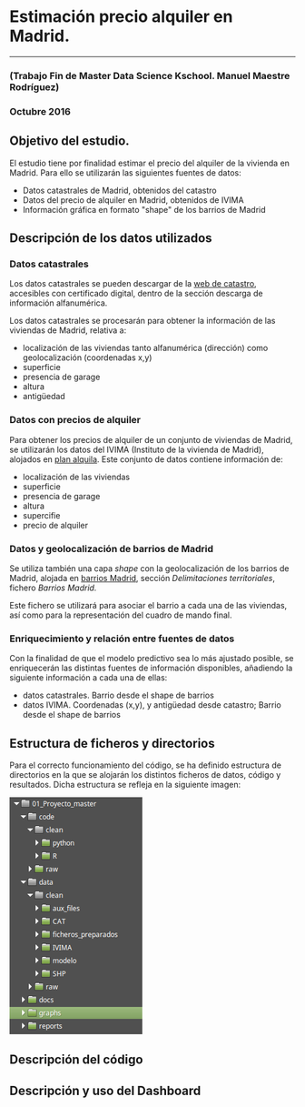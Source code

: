 

# Estimación precio alquiler en Madrid.  

***

### (Trabajo Fin de Master Data Science Kschool. Manuel Maestre Rodríguez)  
### Octubre 2016


## Objetivo del estudio.

El estudio tiene por finalidad estimar el precio del alquiler de la vivienda en Madrid. Para ello se utilizarán las siguientes fuentes de datos:

   * Datos catastrales de Madrid, obtenidos del catastro
   * Datos del precio de alquiler en Madrid, obtenidos de IVIMA
   * Información gráfica en formato "shape" de los barrios de Madrid

## Descripción de los datos utilizados

### Datos catastrales

Los datos catastrales se pueden descargar de la [web de catastro](https://www.sedecatastro.gob.es/OVCFrames.aspx?TIPO=TIT&a=masiv), accesibles con certificado digital, dentro de la sección descarga de información alfanumérica.

Los datos catastrales se procesarán para obtener la información de las viviendas de Madrid, relativa a:

* localización de las viviendas tanto alfanumérica (dirección) como geolocalización (coordenadas x,y)
* superficie
* presencia de garage
* altura
* antigüedad

### Datos con precios de alquiler

Para obtener los precios de alquiler de un conjunto de viviendas de Madrid, se utilizarán los datos del IVIMA (Instituto de la vivienda de Madrid), alojados en [plan alquila](http://www.planalquila.org/).
Este conjunto de datos contiene información de:

* localización de las viviendas
* superficie
* presencia de garage
* altura
* supercifie
* precio de alquiler

### Datos y geolocalización de barrios de Madrid

Se utiliza también una capa _shape_ con la geolocalización de los barrios de Madrid, alojada en [barrios Madrid](http://www.madrid.org/nomecalles/DescargaBDTCorte.icm), sección _Delimitaciones territoriales_, fichero _Barrios Madrid._

Este fichero se utilizará para asociar el barrio a cada una de las viviendas, así como para la representación del cuadro de mando final.

### Enriquecimiento y relación entre fuentes de datos

Con la finalidad de que el modelo predictivo sea lo más ajustado posible, se enriquecerán las distintas fuentes de información disponibles, añadiendo la siguiente información a cada una de ellas:

* datos catastrales. Barrio desde el shape de barrios
* datos IVIMA. Coordenadas (x,y), y antigüedad desde catastro; Barrio desde el shape de barrios


## Estructura de ficheros y directorios

Para el correcto funcionamiento del código, se ha definido estructura de directorios en la que se alojarán los distintos ficheros de datos, código y resultados. Dicha estructura se refleja en la siguiente imagen:

![sin titulo](./graphs/dirs_tree.png)


## Descripción del código



## Descripción y uso del Dashboard


